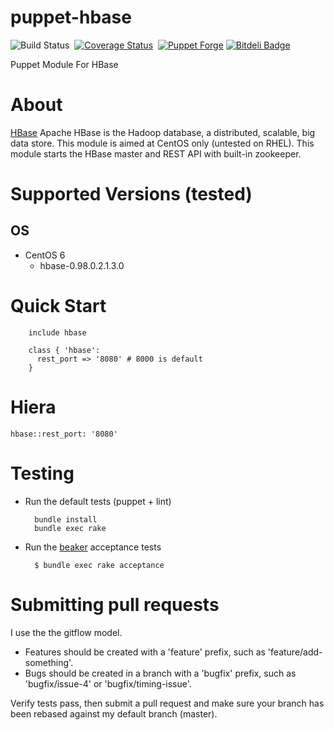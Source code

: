 puppet-hbase
================
![Build Status](https://travis-ci.org/myoung34/puppet-hbase.png?branch=master,dev)&nbsp;
[![Coverage Status](https://coveralls.io/repos/myoung34/puppet-hbase/badge.png)](https://coveralls.io/r/myoung34/puppet-hbase)&nbsp;
[![Puppet Forge](https://img.shields.io/puppetforge/v/myoung34/hbase.svg)](https://forge.puppetlabs.com/myoung34/hbase)
[![Bitdeli Badge](https://d2weczhvl823v0.cloudfront.net/myoung34/puppet-hbase/trend.png)](https://bitdeli.com/free "Bitdeli Badge")

Puppet Module For HBase

About
=====

[HBase](https://hbase.apache.org) Apache HBase is the Hadoop database, a distributed, scalable, big data store. This module is aimed at CentOS only (untested on RHEL).
This module starts the HBase master and REST API with built-in zookeeper.

Supported Versions (tested)
=================
## OS ##
* CentOS 6
    * hbase-0.98.0.2.1.3.0

Quick Start
===========

        include hbase

        class { 'hbase':
          rest_port => '8080' # 8000 is default
        }

Hiera
=====

    hbase::rest_port: '8080'

Testing
=====

* Run the default tests (puppet + lint)

        bundle install
        bundle exec rake

* Run the [beaker](https://github.com/puppetlabs/beaker) acceptance tests

        $ bundle exec rake acceptance

Submitting pull requests
========================

I use the the gitflow model.
 * Features should be created with a 'feature' prefix, such as 'feature/add-something'.
 * Bugs should be created in a branch with a 'bugfix' prefix, such as 'bugfix/issue-4' or 'bugfix/timing-issue'.

Verify tests pass, then submit a pull request and make sure your branch has been rebased against my default branch (master).
